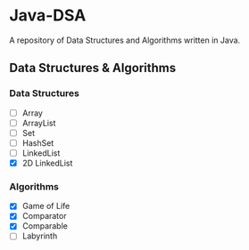 # Java-DSA
A repository of Data Structures and Algorithms written in Java.

## Data Structures & Algorithms 

### Data Structures

- [ ] Array
- [ ] ArrayList
- [ ] Set
- [ ] HashSet
- [ ] LinkedList
- [x] 2D LinkedList

### Algorithms

- [x] Game of Life
- [x] Comparator
- [x] Comparable
- [ ] Labyrinth
